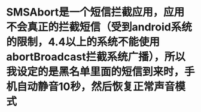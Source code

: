 # SMSAbort是一个短信拦截应用，应用不会真正的拦截短信（受到android系统的限制，4.4以上的系统不能使用abortBroadcast拦截系统广播），所以我设定的是黑名单里面的短信到来时，手机自动静音10秒，然后恢复正常声音模式
